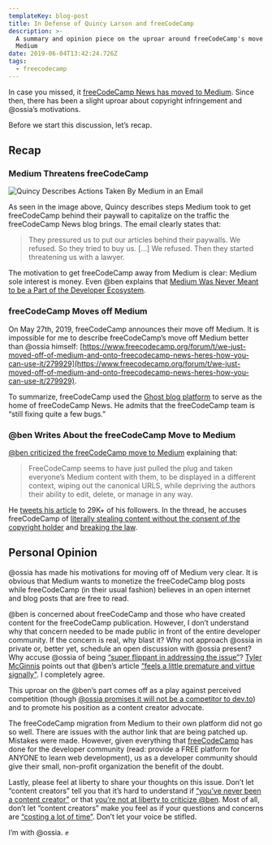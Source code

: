 ```yaml
---
templateKey: blog-post
title: In Defense of Quincy Larson and freeCodeCamp
description: >-
  A summary and opinion piece on the uproar around freeCodeCamp's move off
  Medium
date: 2019-06-04T13:42:24.726Z
tags:
  - freecodecamp
---
```

In case you missed, it [freeCodeCamp News has moved to Medium](https://www.freecodecamp.org/forum/t/we-just-moved-off-of-medium-and-onto-freecodecamp-news-heres-how-you-can-use-it/279929). Since then, there has been a slight uproar about copyright infringement and @ossia’s motivations.

Before we start this discussion, let’s recap.

## Recap

### Medium Threatens freeCodeCamp

![Quincy Describes Actions Taken By Medium in an Email]( https://i1.wp.com/wptavern.com/wp-content/uploads/2019/05/Screen-Shot-2019-05-31-at-1.48.01-PM.png)

As seen in the image above, Quincy describes steps Medium took to get freeCodeCamp behind their paywall to capitalize on the traffic the freeCodeCamp News blog brings. The email clearly states that:

> They pressured us to put our articles behind their paywalls. We refused. So they tried to buy us. […] We refused. Then they started threatening us with a lawyer.  

The motivation to get freeCodeCamp away from Medium is clear: Medium sole interest is money. Even @ben explains that [Medium Was Never Meant to be a Part of the Developer Ecosystem](https://dev.to/devteam/medium-was-never-meant-to-be-a-part-of-the-developer-ecosystem-25a0).

### freeCodeCamp Moves off Medium

On May 27th, 2019, freeCodeCamp announces their move off Medium. It is impossible for me to describe freeCodeCamp’s move off Medium better than @ossia himself: [https://www.freecodecamp.org/forum/t/we-just-moved-off-of-medium-and-onto-freecodecamp-news-heres-how-you-can-use-it/279929](https://www.freecodecamp.org/forum/t/we-just-moved-off-of-medium-and-onto-freecodecamp-news-heres-how-you-can-use-it/279929).

To summarize, freeCodeCamp used the [Ghost blog platform](https://ghost.org/) to serve as the home of freeCodeCamp News. He admits that the freeCodeCamp team is “still fixing quite a few bugs.”

### @ben Writes About the freeCodeCamp Move to Medium

[@ben criticized the freeCodeCamp move to Medium](https://dev.to/ben/i-m-concerned-with-the-move-that-freecodecamp-just-pulled-by-leaving-medium-io8) explaining that:

> FreeCodeCamp seems to have just pulled the plug and taken everyone’s Medium content with them, to be displayed in a different context, wiping out the canonical URLS, while depriving the authors their ability to edit, delete, or manage in any way.  

He [tweets his article](https://twitter.com/bendhalpern/status/1133444368289927174) to 29K+ of his followers. In the thread, he accuses freeCodeCamp of [literally stealing content without the consent of the copyright holder](https://twitter.com/bendhalpern/status/1133494706363609088) and [breaking the law](https://twitter.com/bendhalpern/status/1133459111184666631).

## Personal Opinion

@ossia has made his motivations for moving off of Medium very clear. It is obvious that Medium wants to monetize the freeCodeCamp blog posts while freeCodeCamp (in their usual fashion) believes in an open internet and blog posts that are free to read.

@ben is concerned about freeCodeCamp and those who have created content for the freeCodeCamp publication. However, I don’t understand why that concern needed to be made public in front of the entire developer community. If the concern is real, why blast it? Why not approach @ossia in private or, better yet, schedule an open discussion with @ossia present?  Why accuse @ossia of being [“super flippant in addressing the issue”](https://twitter.com/bendhalpern/status/1133444368289927174)?
[Tyler McGinnis](https://twitter.com/tylermcginnis) points out that @ben’s article [“feels a little premature and virtue signally"](https://twitter.com/tylermcginnis/status/1133490470829547520). I completely agree.

This uproar on the @ben’s part comes off as a play against perceived competition (though [@ossia promises it will not be a competitor to dev.to](https://twitter.com/ossia/status/1133457561070579712)) and to promote his position as a content creator advocate.

The freeCodeCamp migration from Medium to their own platform did not go so well. There are issues with the author link that are being patched up. Mistakes were made. However, given everything that [freeCodeCamp](https://www.freecodecamp.org) has done for the developer community (read: provide a FREE platform for ANYONE to learn web development), us as a developer community should give their small, non-profit organization the benefit of the doubt.

Lastly, please feel at liberty to share your thoughts on this issue. Don’t let “content creators” tell you that it’s hard to understand if [“you’ve never been a content creator”](https://twitter.com/LittleKope/status/1133475647664398337) or that [you’re not at liberty to criticize @ben](https://twitter.com/LittleKope/status/1133790929389871104). Most of all, don’t let “content creators” make you feel as if your questions and concerns are [“costing  a lot of time”](https://twitter.com/LittleKope/status/1133801190096023552). Don’t let your voice be stifled.

I’m with @ossia. ✊
